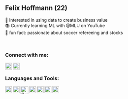 ## Felix Hoffmann (22)

🚀 Interested in using data to create business value <br />
📚 Currently learning ML with @MLU on YouTube <br />
👦 fun fact: passionate about soccer refereeing and stocks


<br />

### Connect with me:

[<img align="left" alt="Felix Hoffmann | LinkedIn" height="22px" src="https://upload.wikimedia.org/wikipedia/commons/c/ca/LinkedIn_logo_initials.png" />][linkedin]
[<img align="left" alt="Felix Hoffmann | Xing" height="22px" src="https://upload.wikimedia.org/wikipedia/commons/b/b4/Xing_logo.svg" />][xing]

<br />

### Languages and Tools:

[<img align="left" alt="AWS" height="22px" src="https://upload.wikimedia.org/wikipedia/commons/9/93/Amazon_Web_Services_Logo.svg" />][aws]
[<img align="left" alt="Azure" height="22px" src="https://upload.wikimedia.org/wikipedia/commons/a/a8/Microsoft_Azure_Logo.svg" />][azure]
[<img align="left" alt="Celonis" height="25px" src="https://pbs.twimg.com/profile_images/1316752706934112260/H7g1SH2A_400x400.jpg" />][celonis]
[<img align="left" alt="Power BI" height="22px" src="https://upload.wikimedia.org/wikipedia/en/2/20/Power_BI_logo.svg" />][powerbi]
[<img align="left" alt="Tableau" height="22px" src="https://upload.wikimedia.org/wikipedia/en/0/06/Tableau_logo.svg" />][tableau]
[<img align="left" alt="Python" height="22px" src="https://upload.wikimedia.org/wikipedia/commons/c/c3/Python-logo-notext.svg" />][python]
[<img align="left" alt="R" height="22px" src="https://cdn.jsdelivr.net/npm/simple-icons@v3/icons/r.svg" />][r]

<br />
<br />

[linkedin]: https://www.linkedin.com/in/hoffmann-felix/
[xing]: https://www.xing.com/profile/Felix_Hoffmann86/cv
[aws]: https://aws.amazon.com/
[azure]: https://azure.microsoft.com/en-us/
[celonis]: https://www.celonis.com/
[powerbi]: https://powerbi.microsoft.com/en-us/
[tableau]: https://www.tableau.com/
[python]: https://www.python.org/
[r]: https://www.r-project.org/
